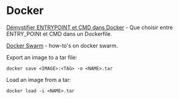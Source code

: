 # Docker


[Démystifier ENTRYPOINT et CMD dans Docker](https://aws.amazon.com/fr/blogs/france/demystifier-entrypoint-et-cmd-dans-docker/) - Que choisir entre ENTRY_POINt et CMD dans un Dockerfile.

[Docker Swarm](https://dockerswarm.rocks/) - how-to's on docker swarm.

Export an image to a tar file:

```console
docker save <IMAGE>:<TAG> -o <NAME>.tar
```

Load an image from a tar:

```console
docker load -i <NAME>.tar 
```
